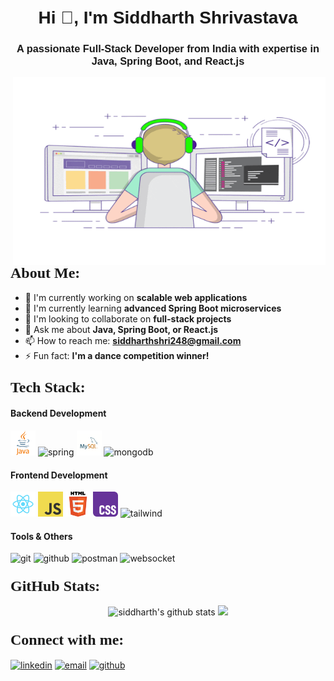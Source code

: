 <!-- Header Section -->
<h1 align="center"><font face="Arial">Hi 👋, I'm Siddharth Shrivastava</font></h1>
<h3 align="center"><font face="Arial">A passionate Full-Stack Developer from India with expertise in Java, Spring Boot, and React.js</font></h3>

<!-- GIF -->
<img align="right" height="300" width="500" src="https://raw.githubusercontent.com/mikonoid/mikonoid/main/images/gifs/coder3.gif" />

<!-- About Section -->
<h3 align="left"><font size="+2" face="Verdana">About Me:</font></h3>

- 🔭 I'm currently working on **scalable web applications**
- 🌱 I'm currently learning **advanced Spring Boot microservices**
- 👯 I'm looking to collaborate on **full-stack projects**
- 💬 Ask me about **Java, Spring Boot, or React.js**
- 📫 How to reach me: **siddharthshri248@gmail.com**
- ⚡ Fun fact: **I'm a dance competition winner!**

<!-- Languages and Tools Section -->
<h3 align="left"><font size="+2" face="Verdana">Tech Stack:</font></h3>

#### Backend Development
<p align="left">
  <img src="https://raw.githubusercontent.com/github/explore/80688e429a7d4ef2fca1e82350fe8e3517d3494d/topics/java/java.png" alt="java" width="40" height="40"/>
  <img src="https://www.vectorlogo.zone/logos/springio/springio-icon.svg" alt="spring" width="40" height="40"/>
  <img src="https://raw.githubusercontent.com/github/explore/80688e429a7d4ef2fca1e82350fe8e3517d3494d/topics/mysql/mysql.png" alt="mysql" width="40" height="40"/>
  <img src="https://www.vectorlogo.zone/logos/mongodb/mongodb-icon.svg" alt="mongodb" width="40" height="40"/>
</p>

#### Frontend Development
<p align="left">
  <img src="https://raw.githubusercontent.com/github/explore/80688e429a7d4ef2fca1e82350fe8e3517d3494d/topics/react/react.png" alt="react" width="40" height="40"/>
  <img src="https://raw.githubusercontent.com/github/explore/80688e429a7d4ef2fca1e82350fe8e3517d3494d/topics/javascript/javascript.png" alt="javascript" width="40" height="40"/>
  <img src="https://raw.githubusercontent.com/github/explore/80688e429a7d4ef2fca1e82350fe8e3517d3494d/topics/html/html.png" alt="html" width="40" height="40"/>
  <img src="https://raw.githubusercontent.com/github/explore/80688e429a7d4ef2fca1e82350fe8e3517d3494d/topics/css/css.png" alt="css" width="40" height="40"/>
  <img src="https://www.vectorlogo.zone/logos/tailwindcss/tailwindcss-icon.svg" alt="tailwind" width="40" height="40"/>
</p>

#### Tools & Others
<p align="left">
  <img src="https://www.vectorlogo.zone/logos/git-scm/git-scm-icon.svg" alt="git" width="40" height="40"/>
  <img src="https://www.vectorlogo.zone/logos/github/github-icon.svg" alt="github" width="40" height="40"/>
  <img src="https://www.vectorlogo.zone/logos/getpostman/getpostman-icon.svg" alt="postman" width="40" height="40"/>
  <img src="https://www.vectorlogo.zone/logos/websocket/websocket-icon.svg" alt="websocket" width="40" height="40"/>
</p>

<!-- GitHub Stats Section -->
<h3 align="left"><font size="+2" face="Verdana">GitHub Stats:</font></h3>

<p align="center">
  <img src="https://github-readme-stats.vercel.app/api?username=siddharthshri248&show_icons=true&theme=radical" alt="siddharth's github stats" width="45%"/>
  <img src="https://github-readme-stats.vercel.app/api/top-langs/?username=siddharthshri248&layout=compact&theme=radical" width="45%"/>
</p>

<!-- Connect Section -->
<h3 align="left"><font size="+2" face="Verdana">Connect with me:</font></h3>
<p align="left">
  <a href="https://linkedin.com/in/siddharth-shrivastava" target="_blank"><img align="center" src="https://www.vectorlogo.zone/logos/linkedin/linkedin-icon.svg" alt="linkedin" height="30" width="40" /></a>
  <a href="mailto:siddharthshri248@gmail.com" target="_blank"><img align="center" src="https://www.vectorlogo.zone/logos/gmail/gmail-icon.svg" alt="email" height="30" width="40" /></a>
  <a href="https://github.com/siddharthshri248" target="_blank"><img align="center" src="https://www.vectorlogo.zone/logos/github/github-tile.svg" alt="github" height="30" width="40" /></a>
</p>
